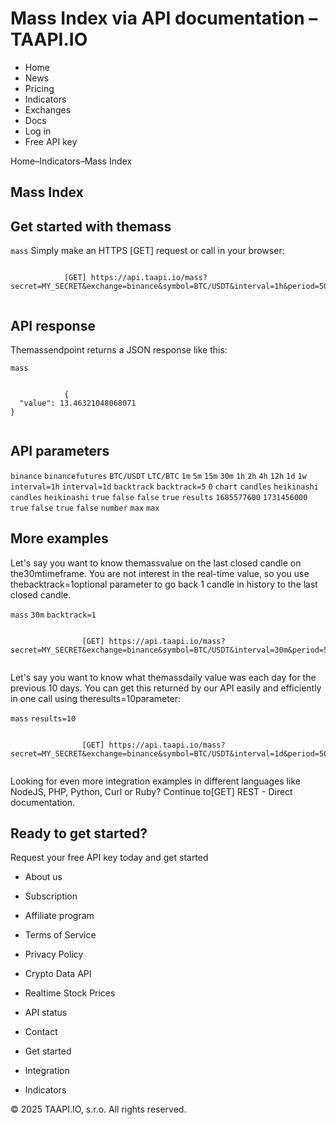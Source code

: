 # Mass Index via API documentation – TAAPI.IO

- Home
- News
- Pricing
- Indicators
- Exchanges
- Docs
- Log in
- Free API key

Home–Indicators–Mass Index


## Mass Index

## Get started with themass
`mass` Simply make an HTTPS [GET] request or call in your browser:


```

			[GET] https://api.taapi.io/mass?secret=MY_SECRET&exchange=binance&symbol=BTC/USDT&interval=1h&period=50
		
```

## API response
Themassendpoint returns a JSON response like this:

`mass` 
```

			{
  "value": 13.46321048068071
}
		
```

## API parameters
`binance` `binancefutures` `BTC/USDT` `LTC/BTC` `1m` `5m` `15m` `30m` `1h` `2h` `4h` `12h` `1d` `1w` `interval=1h` `interval=1d` `backtrack` `backtrack=5` `0` `chart` `candles` `heikinashi` `candles` `heikinashi` `true` `false` `false` `true` `results` `1685577600` `1731456000` `true` `false` `true` `false` `number` `max` `max` 
## More examples
Let's say you want to know themassvalue on the last closed candle on the30mtimeframe. You are not interest in the real-time value, so you use thebacktrack=1optional parameter to go back 1 candle in history to the last closed candle.

`mass` `30m` `backtrack=1` 
```

				[GET] https://api.taapi.io/mass?secret=MY_SECRET&exchange=binance&symbol=BTC/USDT&interval=30m&period=50&backtrack=1
			
```
Let's say you want to know what themassdaily value was each day for the previous 10 days. You can get this returned by our API easily and efficiently in one call using theresults=10parameter:

`mass` `results=10` 
```

				[GET] https://api.taapi.io/mass?secret=MY_SECRET&exchange=binance&symbol=BTC/USDT&interval=1d&period=50&results=10
			
```
Looking for even more integration examples in different languages like NodeJS, PHP, Python, Curl or Ruby? Continue to[GET] REST - Direct documentation.


## Ready to get started?
Request your free API key today and get started

- About us
- Subscription
- Affiliate program
- Terms of Service
- Privacy Policy
- Crypto Data API
- Realtime Stock Prices
- API status
- Contact

- Get started
- Integration
- Indicators

© 2025 TAAPI.IO, s.r.o. All rights reserved.

